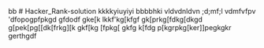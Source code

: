 bb # Hacker_Rank-solution
kkkkyiuyiyi
bbbbhki
vldvdnldvn
;d;mf;l
vdmfvfpv
'dfopogpfpkgd
gfdodf
gke[k
lkkf'kg[kfgf
gk[prkg[fdkg[dkgd
g[pek[pg[[dk[frkg][k
gkf[kg
[fpkg[
gkfg
k[fdg
p[kgrpkg[ker\]]pegkgkr\
gerthgdf
